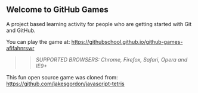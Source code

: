 ## Welcome to GitHub Games

A project based learning activity for people who are getting started with Git and GitHub.

You can play the game at: https://githubschool.github.io/github-games-afifahnrswr

>> _*SUPPORTED BROWSERS*: Chrome, Firefox, Safari, Opera and IE9+_

This fun open source game was cloned from: https://github.com/jakesgordon/javascript-tetris
